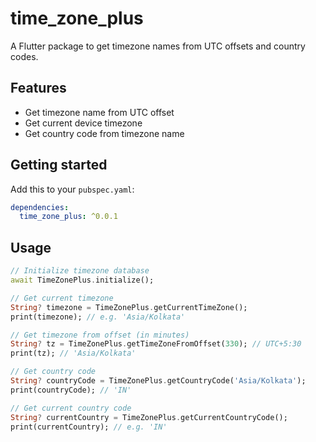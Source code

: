 # time_zone_plus

A Flutter package to get timezone names from UTC offsets and country codes.

## Features

* Get timezone name from UTC offset
* Get current device timezone
* Get country code from timezone name

## Getting started

Add this to your `pubspec.yaml`:
```yaml
dependencies:
  time_zone_plus: ^0.0.1
```

## Usage

```dart
// Initialize timezone database
await TimeZonePlus.initialize();

// Get current timezone
String? timezone = TimeZonePlus.getCurrentTimeZone();
print(timezone); // e.g. 'Asia/Kolkata'

// Get timezone from offset (in minutes)
String? tz = TimeZonePlus.getTimeZoneFromOffset(330); // UTC+5:30
print(tz); // 'Asia/Kolkata'

// Get country code
String? countryCode = TimeZonePlus.getCountryCode('Asia/Kolkata');
print(countryCode); // 'IN'

// Get current country code
String? currentCountry = TimeZonePlus.getCurrentCountryCode();
print(currentCountry); // e.g. 'IN'
```